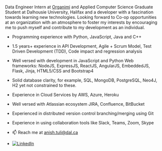 Data Engineer Intern at [Organimi](https://www.organimi.com) and Applied Computer Science Graduate Student at Dalhousie University, Halifax and a developer with a fascination towards learning new technologies. Looking forward to Co-op opportunities at an organization with an atmosphere to foster my interests by encouraging me to push myself and contribute to my development as an individual.

- Programming experience with Python, JavaScript, Java and C++
- 1.5 years+ experience in API Development, Agile + Scrum Model, Test Driven Development (TDD), Code impact and regression analysis
- Well versed with development in JavaScript and Python Web frameworks: NodeJS, ExpressJS, ReactJS, AngularJS, EmbeddedJS, Flask, Jinja, HTML5/CSS and Bootstrap4
- Solid database clarity, for example, SQL, MongoDB, PostgreSQL, Neo4J, H2 yet not constrained to these.
- Experience in Cloud Services by AWS, Azure, Heroku
- Well versed with Atlassian ecosystem JIRA, Confluence, BitBucket
- Experienced in distributed version control branching/merging using Git
- Experience in using collaboration tools like Slack, Teams, Zoom, Skype

- 📫 Reach me at anish.tuli@dal.ca
- [![LinkedIn](https://img.shields.io/badge/linkedin-%230077B5.svg?&style=for-the-badge&logo=linkedin&logoColor=white)](http://linkedin.com/in/tulianish)

<!--
**tulianish/tulianish** is a ✨ _special_ ✨ repository because its `README.md` (this file) appears on your GitHub profile.

Here are some ideas to get you started:

- 🔭 I’m currently working on ...
- 🌱 I’m currently learning ...
- 👯 I’m looking to collaborate on ...
- 🤔 I’m looking for help with ...
- 💬 Ask me about ...
- 📫 How to reach me: ...
- 😄 Pronouns: ...
- ⚡ Fun fact: ...
-->
